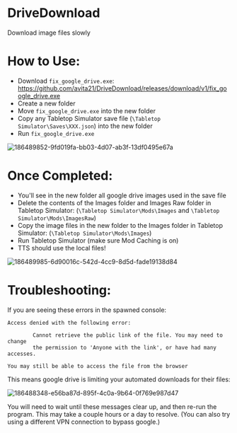 # DriveDownload
Download image files slowly

# How to Use:
- Download `fix_google_drive.exe`: https://github.com/avita21/DriveDownload/releases/download/v1/fix_google_drive.exe
- Create a new folder
- Move `fix_google_drive.exe` into the new folder
- Copy any Tabletop Simulator save file (`\Tabletop Simulator\Saves\XXX.json`) into the new folder
- Run `fix_google_drive.exe`

![186489852-9fd019fa-bb03-4d07-ab3f-13df0495e67a](https://user-images.githubusercontent.com/22379453/186491214-7a4f4615-1f7a-4686-9cb1-ce8b9016c609.png)

# Once Completed:
- You'll see in the new folder all google drive images used in the save file
- Delete the contents of the Images folder and Images Raw folder in Tabletop Simulator: (`\Tabletop Simulator\Mods\Images` and `\Tabletop Simulator\Mods\ImagesRaw`)
- Copy the image files in the new folder to the Images folder in Tabletop Simulator: (`\Tabletop Simulator\Mods\Images`)
- Run Tabletop Simulator (make sure Mod Caching is on)
- TTS should use the local files!

![186489985-6d90016c-542d-4cc9-8d5d-fade19138d84](https://user-images.githubusercontent.com/22379453/186491239-aad6ca8c-6f46-4d78-b9f6-43a6743bad25.png)

# Troubleshooting:

If you are seeing these errors in the spawned console:
```
Access denied with the following error:

        Cannot retrieve the public link of the file. You may need to change
        the permission to 'Anyone with the link', or have had many accesses.

You may still be able to access the file from the browser
```
This means google drive is limiting your automated downloads for their files:

![186488348-e56ba87d-895f-4c0a-9b64-0f769e987d47](https://user-images.githubusercontent.com/22379453/186491173-8cec8e6a-902b-4244-a93c-f2e05a999fbf.png)


You will need to wait until these messages clear up, and then re-run the program. This may take a couple hours or a day to resolve. (You can also try using a different VPN connection to bypass google.)
